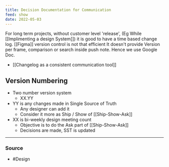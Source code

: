 ```yaml
---
title: Decision Documentation for Communication
feed: show
date: 2022-05-03
---
```


For long term projects, without customer level 'release', (Eg While [[Implimenting a design System]]) it is good to have a time based change log. [[Figma]] version control is not that efficient It doesn't provide Version per frame, comparison or search inside push note. Hence we use Google Doc. 

- [[Changelog as a consistent communication tool]]

## Version Numbering

- Two number version system
	- XX.YY
- YY is any changes made in Single Source of Truth
	- Any designer can add it
	- Consider it more as Ship / Show of [[Ship-Show-Ask]]
- XX is bi-weekly design meeting count
	- Objective is to do the Ask part of [[Ship-Show-Ask]]
	- Decisions are made, SST is updated

--- 
### Source
- #Design 